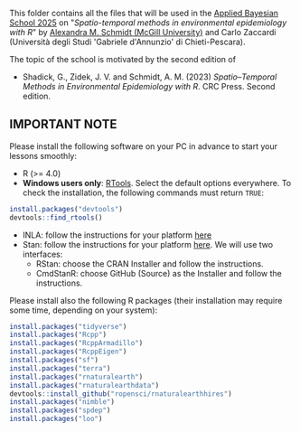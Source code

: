 This folder contains all the files that will be used in the [Applied Bayesian School 2025](https://abs25.imati.cnr.it/) on "_Spatio-temporal methods in environmental epidemiology with R_" by [Alexandra M. Schmidt (McGill University)](https://alex-schmidt.research.mcgill.ca/) and Carlo Zaccardi (Università degli Studi 'Gabriele d'Annunzio'​ di Chieti-Pescara).

The topic of the school is motivated by the second edition of 
- Shadick, G., Zidek, J. V. and Schmidt, A. M. (2023) _Spatio–Temporal Methods in Environmental Epidemiology with R_. CRC Press. Second edition.

## IMPORTANT NOTE
Please install the following software on your PC in advance to start your lessons smoothly:
- R (>= 4.0)
- **Windows users only**: [RTools](https://cran.r-project.org/bin/windows/Rtools/). Select the default options everywhere. To check the installation, the following commands must return `TRUE`:
```r
install.packages("devtools")
devtools::find_rtools()
```
- INLA: follow the instructions for your platform [here](https://www.r-inla.org/download-install)
- Stan: follow the instructions for your platform [here](https://mc-stan.org/install/). We will use two interfaces:
  - RStan: choose the CRAN Installer and follow the instructions.
  - CmdStanR: choose GitHub (Source) as the Installer and follow the instructions.

Please install also the following R packages (their installation may require some time, depending on your system):
```r
install.packages("tidyverse")
install.packages("Rcpp")
install.packages("RcppArmadillo")
install.packages("RcppEigen")
install.packages("sf")
install.packages("terra")
install.packages("rnaturalearth")
install.packages("rnaturalearthdata")
devtools::install_github("ropensci/rnaturalearthhires")
install.packages("nimble")
install.packages("spdep")
install.packages("loo")
```

